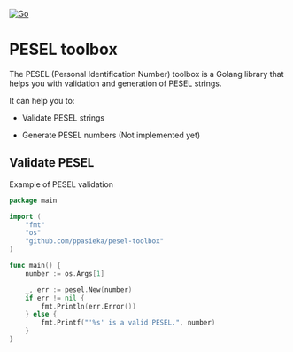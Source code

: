[![Go](https://github.com/ppasieka/pesel-toolbox/actions/workflows/go.yml/badge.svg)](https://github.com/ppasieka/pesel-toolbox/actions/workflows/go.yml)

# PESEL toolbox

The PESEL (Personal Identification Number) toolbox is a Golang library that helps you with validation and generation of PESEL strings.

It can help you to:

- Validate PESEL strings

- Generate PESEL numbers (Not implemented yet)

## Validate PESEL

Example of PESEL validation

```go
package main

import (
    "fmt"
    "os"
    "github.com/ppasieka/pesel-toolbox"
)

func main() {
    number := os.Args[1]

    _, err := pesel.New(number)
    if err != nil {
        fmt.Println(err.Error())
    } else {
        fmt.Printf("'%s' is a valid PESEL.", number)
    }
}
```
